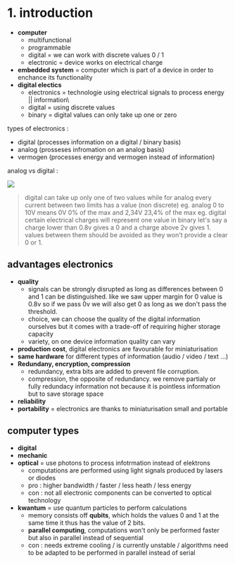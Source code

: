 # 1. introduction

- **computer**
  - multifunctional 
  - programmable
  - digital = we can work with discrete values 0 / 1
  - electronic = device works on electrical charge 
- **embedded system** = computer which is part of a device in order to enchance its functionality
- **digital electics**
  - electronics = technologie using electrical signals to process energy || information\
  - digital = using discrete values 
  - binary = digital values can only take up one or zero



types of electronics : 
- digital (processes information on a digital / binary basis)
- analog (prosseses infromation on an analog basis)
- vermogen (processes energy and vermogen instead of information)

analog vs digital : 

<img src="https://i0.wp.com/www.the-vital-edge.com/wp-content/uploads/2017/03/Analog-and-Digital-Signals.jpg?ssl=1">

> digital can take up only one of two values while for analog every current between two limits has a value (non discrete) 
> eg. analog 0 to 10V means 0V 0% of the max and 2,34V 23,4% of the max
> eg. digital certain electrical charges will represent one value in binary let's say a charge lower than 0.8v gives a 0 and a charge above 2v gives 1. values between them should be avoided as they won't provide a clear 0 or 1. 

## advantages electronics 

- **quality** 
  - signals can be strongly disrupted as long as differences between 0 and 1 can be distinguished. like we saw upper margin for 0 value is 0.8v so if we pass 0v we will also get 0 as long as we don't pass the threshold. 
  - choice, we can choose the quality of the digital information ourselves but it comes with a trade-off of requiring higher storage capacity 
  - variety, on one device information quality can vary
- **production cost**, digital electronics are favourable for miniaturisation
- **same hardware** for different types of information (audio / video / text ...)
- **Redundany, encryption, compression**
  - redundancy, extra bits are added to prevent file corruption. 
  - compression, the opposite of redundancy. we remove partialy or fully redundacy information not because it is pointless information but to save storage space
- **reliability** 
- **portability** = electronics are thanks to miniaturisation small and portable 


## computer types 

- **digital**
- **mechanic**
- **optical** = use photons to process infotrmation instead of elektrons 
  - computations are performed using light signals produced by lasers or diodes
  - pro : higher bandwidth / faster / less heath / less energy
  - con : not all electronic components can be converted to optical technology 
- **kwantum** = use quantum particles to perform calculations 
  - memory consists off **qubits**, which holds the values 0 and 1 at the same time it thus has the value of 2 bits.
  - **parallel computing**, computations won't only be performed faster but also in parallel instead of sequential 
  - con : needs extreme cooling / is currently unstable / algorithms need to be adapted to be performed in parallel instead of serial 
